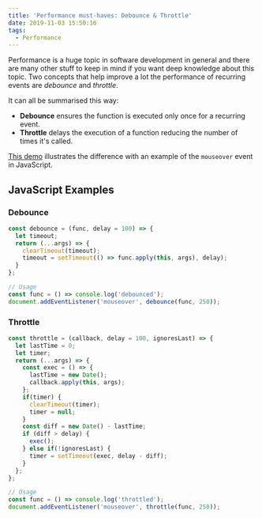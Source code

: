 ```yaml
---
title: 'Performance must-haves: Debounce & Throttle'
date: 2019-11-03 15:50:16
tags:
  - Performance
---
```


Performance is a huge topic in software development in general and there are many other stuff to keep in mind if you want deep knowledge about this topic. Two concepts that help improve a lot the performance of recurring events are *debounce*  and *throttle*.

<!-- more -->

It can all be summarised this way:

* **Debounce** ensures the function is executed only once for a recurring event.
* **Throttle** delays the execution of a function reducing the number of times it's called.

[This demo][1] illustrates the difference with an example of the `mouseover` event in JavaScript.

## JavaScript Examples

### Debounce

```javascript
const debounce = (func, delay = 100) => {
  let timeout;
  return (...args) => {
    clearTimeout(timeout);
    timeout = setTimeout(() => func.apply(this, args), delay);
  }
};

// Usage
const func = () => console.log('debounced');
document.addEventListener('mouseover', debounce(func, 250));
```

### Throttle

```javascript
const throttle = (callback, delay = 100, ignoresLast) => {
  let lastTime = 0;
  let timer;
  return (...args) => {
    const exec = () => {
      lastTime = new Date();
      callback.apply(this, args);
    };
    if(timer) {
      clearTimeout(timer);
      timer = null;
    }
    const diff = new Date() - lastTime;
    if (diff > delay) {
      exec();
    } else if(!ignoresLast) {
      timer = setTimeout(exec, delay - diff);
    }
  };
};

// Usage
const func = () => console.log('throttled');
document.addEventListener('mouseover', throttle(func, 250));
```


[1]: http://demo.nimius.net/debounce_throttle/
